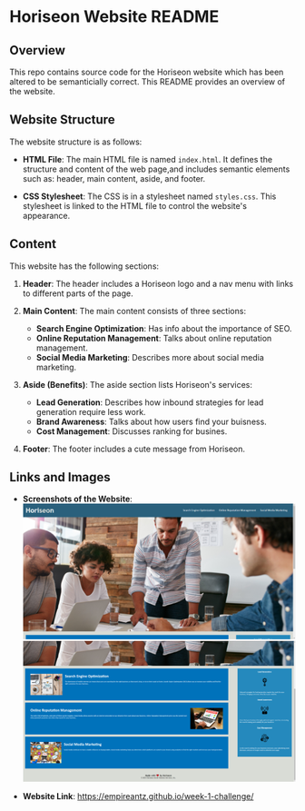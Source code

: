 # Horiseon Website README

## Overview

This repo contains source code for the Horiseon website which has been altered to be semanticially correct. This README provides an overview of the website.

## Website Structure

The website structure is as follows:

- **HTML File**: The main HTML file is named `index.html`. It defines the structure and content of the web page,and includes semantic elements such as: header, main content, aside, and footer.

- **CSS Stylesheet**: The CSS is in a stylesheet named `styles.css`. This stylesheet is linked to the HTML file to control the website's appearance.

## Content

This website has the following sections:

1. **Header**: The header includes a Horiseon logo and a nav menu with links to different parts of the page.

2. **Main Content**: The main content consists of three sections:
   - **Search Engine Optimization**: Has info about the importance of SEO.
   - **Online Reputation Management**: Talks about online reputation management.
   - **Social Media Marketing**: Describes more about social media marketing.

3. **Aside (Benefits)**: The aside section lists Horiseon's services:
   - **Lead Generation**: Describes how inbound strategies for lead generation require less work.
   - **Brand Awareness**: Talks about how users find your buisness.
   - **Cost Management**: Discusses ranking for busines.

4. **Footer**: The footer includes a cute message from Horiseon.
  
## Links and Images

- **Screenshots of the Website**: ![Header and Website img](image.png) ![Main Page contents](image-1.png) 

- **Website Link**: https://empireantz.github.io/week-1-challenge/

